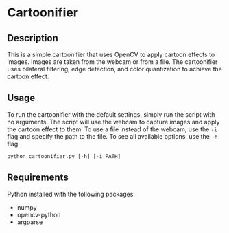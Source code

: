 # Cartoonifier

## Description
This is a simple cartoonifier that uses OpenCV to apply cartoon effects to images. Images are taken from the webcam or from a file. The cartoonifier uses bilateral filtering, edge detection, and color quantization to achieve the cartoon effect.

## Usage
To run the cartoonifier with the default settings, simply run the script with no arguments. The script will use the webcam to capture images and apply the cartoon effect to them. To use a file instead of the webcam, use the `-i` flag and specify the path to the file. To see all available options, use the `-h` flag.
```
python cartoonifier.py [-h] [-i PATH]
```

## Requirements
Python installed with the following packages:
- numpy
- opencv-python
- argparse